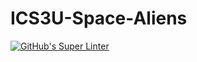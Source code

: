 # ICS3U-Space-Aliens

[![GitHub's Super Linter](https://github.com/ICS3U-Programming-HunterC/ICS3U-Space-Aliens/workflows/GitHub's%20Super%20Linter/badge.svg)](https://github.com/ICS3U-Programming-HunterC/ICS3U-Space-Aliens/actions)
